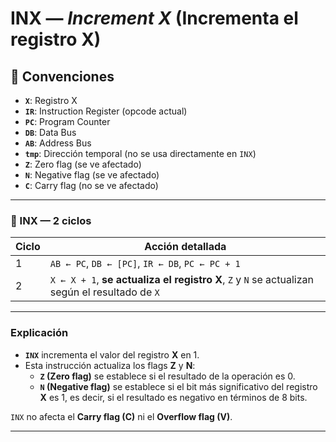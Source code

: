 # INX — *Increment X* (Incrementa el registro X)

## 🧠 Convenciones

- **`X`**: Registro X
- **`IR`**: Instruction Register (opcode actual)
- **`PC`**: Program Counter
- **`DB`**: Data Bus
- **`AB`**: Address Bus
- **`tmp`**: Dirección temporal (no se usa directamente en `INX`)
- **`Z`**: Zero flag (se ve afectado)
- **`N`**: Negative flag (se ve afectado)
- **`C`**: Carry flag (no se ve afectado)

---

### 🔹 INX — **2 ciclos**

| Ciclo | Acción detallada |
|-------|------------------|
| 1     | `AB ← PC`, `DB ← [PC]`, `IR ← DB`, `PC ← PC + 1` |
| 2     | `X ← X + 1`, **se actualiza el registro X**, `Z` y `N` se actualizan según el resultado de `X` |

---

### Explicación

- **`INX`** incrementa el valor del registro **X** en 1.
- Esta instrucción actualiza los flags **Z** y **N**:
  - **`Z` (Zero flag)** se establece si el resultado de la operación es 0.
  - **`N` (Negative flag)** se establece si el bit más significativo del registro **X** es 1, es decir, si el resultado es negativo en términos de 8 bits.

`INX` no afecta el **Carry flag (C)** ni el **Overflow flag (V)**.

---
